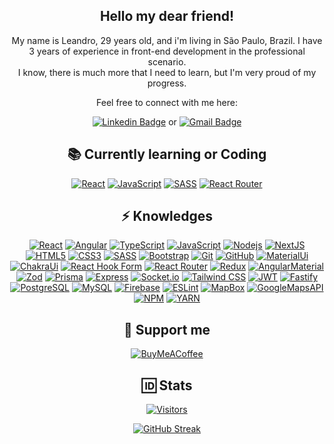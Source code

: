 <div align="center">

<!-- ## <a href='https://www.linkedin.com/in/le-alves/' title="Quack" alt="Leandro's LinkedIn" target="_blank" rel="noreferrer"><img src="https://github.com/Default-nick/Default-nick/assets/67932981/7a8f429c-c00a-49bf-b394-e7b921e499d4" width="40"></a> Hello my dear friend! <a href='https://www.linkedin.com/in/le-alves/' title="Quack" alt="Leandro's LinkedIn" target="_blank" rel="noreferrer"><img src="https://github.com/Default-nick/Default-nick/assets/67932981/7a8f429c-c00a-49bf-b394-e7b921e499d4" width="40"></a> -->

## Hello my dear friend!

My name is Leandro, 29 years old, and i'm living in São Paulo, Brazil.
I have 3 years of experience in front-end development in the professional scenario.
<br/>
I know, there is much more that I need to learn, but I'm very proud of my progress.

Feel free to connect with me here:

[![Linkedin Badge](https://img.shields.io/badge/-Click_me-blue?style=flat&logo=Linkedin&logoColor=white&link=https://www.linkedin.com/in/le-alves/)](https://www.linkedin.com/in/le-alves/)
or
[![Gmail Badge](https://img.shields.io/badge/-Click_me-c14438?style=flat&logo=Gmail&logoColor=white&link=mailto:lalvesevangelista@gmail.com)](mailto:lalvesevangelista@gmail.com)


## 📚 Currently learning or Coding 

[![React](https://img.shields.io/badge/-React-61DAFB?style=for-the-badge&logo=react&logoColor=black&link=https://react.dev)](https://react.dev)
[![JavaScript](https://img.shields.io/badge/-JavaScript-F7DF1E?style=for-the-badge&logo=javascript&logoColor=black&link=https://developer.mozilla.org/pt-BR/docs/Web/JavaScript)](https://developer.mozilla.org/pt-BR/docs/Web/JavaScript)
[![SASS](https://img.shields.io/badge/-SASS-CC6699?style=for-the-badge&logo=sass&logoColor=white&link=https://sass-lang.com/documentation/)](https://sass-lang.com/documentation/)
[![React Router](https://img.shields.io/badge/-React_Router-CA4245?style=for-the-badge&logo=reactrouter&logoColor=white&link=https://reactrouter.com/en/main/start/tutorial)](https://reactrouter.com/en/main/start/tutorial)

## ⚡ Knowledges

[![React](https://img.shields.io/badge/-React-61DAFB?style=for-the-badge&logo=react&logoColor=black&link=https://react.dev)](https://react.dev)
[![Angular](https://img.shields.io/badge/-Angular-DD0031?style=for-the-badge&logo=angular&link=https://angular.io)](https://angular.io)
[![TypeScript](https://img.shields.io/badge/-TypeScript-3178C6?style=for-the-badge&logo=typescript&logoColor=white&link=https://www.typescriptlang.org)](https://www.typescriptlang.org)
[![JavaScript](https://img.shields.io/badge/-JavaScript-F7DF1E?style=for-the-badge&logo=javascript&logoColor=black&link=https://developer.mozilla.org/pt-BR/docs/Web/JavaScript)](https://developer.mozilla.org/pt-BR/docs/Web/JavaScript)
[![Nodejs](https://img.shields.io/badge/-Nodejs-339933?style=for-the-badge&logo=Node.js&logoColor=white&link=https://nodejs.org/)](https://nodejs.org/)
[![NextJS](https://img.shields.io/badge/-NextJS-black?style=for-the-badge&logo=next.js&logoColor=white&link=https://nextjs.org/docs)](https://nextjs.org/docs)
[![HTML5](https://img.shields.io/badge/-HTML5-E34F26?style=for-the-badge&logo=html5&logoColor=white&link=https://developer.mozilla.org/en-US/docs/Web/HTML)](https://developer.mozilla.org/en-US/docs/Web/HTML)
[![CSS3](https://img.shields.io/badge/-CSS3-1572B6?style=for-the-badge&logo=css3&logoColor=white&link=https://developer.mozilla.org/en-US/docs/Web/CSS)](https://developer.mozilla.org/en-US/docs/Web/CSS)
[![SASS](https://img.shields.io/badge/-SASS-CC6699?style=for-the-badge&logo=sass&logoColor=white&link=https://sass-lang.com/documentation/)](https://sass-lang.com/documentation/)
[![Bootstrap](https://img.shields.io/badge/-Bootstrap-7952B3?style=for-the-badge&logo=bootstrap&logoColor=white&link=https://getbootstrap.com)](https://getbootstrap.com)
[![Git](https://img.shields.io/badge/-Git-F05032?style=for-the-badge&logo=git&logoColor=white&link=https://git-scm.com/docs/git/pt_BR)](https://git-scm.com/docs/git/pt_BR)
[![GitHub](https://img.shields.io/badge/-GitHub-181717?style=for-the-badge&logo=github&link=https://docs.github.com/pt)](https://docs.github.com/pt)
[![MaterialUi](https://img.shields.io/badge/-MaterialUi-007FFF?style=for-the-badge&logo=mui&logoColor=white&link=https://mui.com)](https://mui.com)
[![ChakraUi](https://img.shields.io/badge/-ChakraUi-319795?style=for-the-badge&logo=chakraui&logoColor=white&link=https://chakra-ui.com/getting-started)](https://chakra-ui.com/getting-started)
[![React Hook Form](https://img.shields.io/badge/-React_Hook_Form-EC5990?style=for-the-badge&logo=reacthookform&logoColor=white&link=https://react-hook-form.com/get-started)](https://react-hook-form.com/get-started)
[![React Router](https://img.shields.io/badge/-React_Router-CA4245?style=for-the-badge&logo=reactrouter&logoColor=white&link=https://reactrouter.com/en/main/start/tutorial)](https://reactrouter.com/en/main/start/tutorial)
[![Redux](https://img.shields.io/badge/-Redux_Toolkit-764ABC?style=for-the-badge&logo=redux&logoColor=white&link=https://redux-toolkit.js.org/introduction/getting-started)](https://redux-toolkit.js.org/introduction/getting-started)
[![AngularMaterial](https://img.shields.io/badge/-Angular_Material-black?style=for-the-badge&logo=angularjs&logoColor=ffa726&link=https://material.angular.io)](https://material.angular.io)
[![Zod](https://img.shields.io/badge/-Zod-3E67B1?style=for-the-badge&logo=zod&logoColor=white&link=https://zod.dev)](https://zod.dev)
[![Prisma](https://img.shields.io/badge/-Prisma-2D3748?style=for-the-badge&logo=prisma&logoColor=white&link=https://www.prisma.io/docs)](https://www.prisma.io/docs)
[![Express](https://img.shields.io/badge/-Express-000000?style=for-the-badge&logo=express&logoColor=white&link=https://expressjs.com/pt-br/)](https://expressjs.com/pt-br/)
[![Socket.io](https://img.shields.io/badge/-Socket.io-010101?style=for-the-badge&logo=socketdotio&logoColor=white&link=https://socket.io/docs/v4/)](https://socket.io/docs/v4/)
[![Tailwind CSS](https://img.shields.io/badge/-Tailwind_CSS-06B6D4?style=for-the-badge&logo=tailwindcss&logoColor=white&link=https://tailwindcss.com/docs/installation)](https://tailwindcss.com/docs/installation)
[![JWT](https://img.shields.io/badge/-Json_Web_Tokens-000000?style=for-the-badge&logo=jsonwebtokens&logoColor=white&link=https://jwt.io/introduction)](https://jwt.io/introduction)
[![Fastify](https://img.shields.io/badge/-Fastify-000000?style=for-the-badge&logo=fastify&logoColor=white&link=https://fastify.dev/docs/v4.7.x/)](https://fastify.dev/docs/v4.7.x/)
[![PostgreSQL](https://img.shields.io/badge/-PostgreSQL-4169E1?style=for-the-badge&logo=postgresql&logoColor=white&link=https://www.postgresql.org/docs/)](https://www.postgresql.org/docs/)
[![MySQL](https://img.shields.io/badge/-MySQL-4479A1?style=for-the-badge&logo=mysql&logoColor=white&link=https://dev.mysql.com/doc/)](https://dev.mysql.com/doc/)
[![Firebase](https://img.shields.io/badge/-Firebase-1B3A57?style=for-the-badge&logo=firebase&logoColor=FFCA28&link=https://firebase.google.com/docs)](https://firebase.google.com/docs)
[![ESLint](https://img.shields.io/badge/-ESLint-4B32C3?style=for-the-badge&logo=eslint&logoColor=white&link=https://eslint.org/docs/latest/)](https://eslint.org/docs/latest/)
[![MapBox](https://img.shields.io/badge/-MapBox-000000?style=for-the-badge&logo=mapbox&logoColor=white&link=https://docs.mapbox.com)](https://docs.mapbox.com)
[![GoogleMapsAPI](https://img.shields.io/badge/-GoogleMaps_API-4285F4?style=for-the-badge&logo=googlemaps&logoColor=white&link=https://developers.google.com/maps/documentation/geocoding/start)](https://developers.google.com/maps/documentation/geocoding/start)
[![NPM](https://img.shields.io/badge/-NPM-CB3837?style=for-the-badge&logo=npm&logoColor=white&link=https://docs.npmjs.com)](https://docs.npmjs.com)
[![YARN](https://img.shields.io/badge/-YARN-2C8EBB?style=for-the-badge&logo=yarn&logoColor=white&link=https://classic.yarnpkg.com/lang/en/docs/)](https://classic.yarnpkg.com/lang/en/docs/)

## 💌 Support me
[![BuyMeACoffee](https://img.shields.io/badge/-Buy_me_a_Coffee-FFDD00?style=flat-square&logo=buymeacoffee&logoColor=black&link=https://www.buymeacoffee.com/Defaultnick)](https://www.buymeacoffee.com/Defaultnick)

## 🆔 Stats

[![Visitors](https://api.visitorbadge.io/api/visitors?path=https%3A%2F%2Fgithub.com%2FDefault-nick&label=Visitors&labelColor=%23f7df1e&countColor=%23ffffff)](https://visitorbadge.io/status?path=https%3A%2F%2Fgithub.com%2FDefault-nick)

[![GitHub Streak](http://github-readme-streak-stats.herokuapp.com?user=Default-nick&theme=transparent&date_format=M%20j%5B%2C%20Y%5D&exclude_days=Sun%2CSat)](https://git.io/streak-stats)
<!--

![VisitorsCount](https://vbr.wocr.tk/badge?page_id=67932981-badge-reloaded-visitors&lcolor=F7DF1E&color=FFF&style=for-the-badge&logo=openstreetmap&logoColor=181717)
<img src="https://github-readme-streak-stats.herokuapp.com/?user=Default-nick&count_private=true&theme=radical" alt="Leandro's streaks" height="175"/>
-->

</div>

